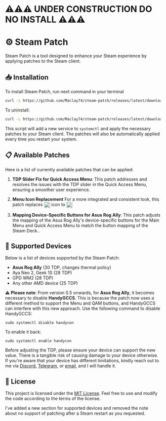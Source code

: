 # ⚠️⚠️⚠️ UNDER CONSTRUCTION DO NO INSTALL ⚠️⚠️⚠️


# ⚙️ Steam Patch
Steam Patch is a tool designed to enhance your Steam experience by applying patches to the Steam client. 

## 📥 Installation
To install Steam Patch, run next command in your terminal

   ```bash
   curl -L https://github.com/Maclay74/steam-patch/releases/latest/download/install.sh | sh
   ```

To uninstall:
   ```bash
   curl -L https://github.com/Maclay74/steam-patch/releases/latest/download/uninstall.sh | sh
   ```

This script will add a new service to `systemctl` and apply the necessary patches to your Steam client. The patches will also be automatically applied every time you restart your system.

## 📋 Available Patches

Here is a list of currently available patches that can be applied:

1. **TDP Slider Fix for Quick Access Menu**: This patch addresses and resolves the issues with the TDP slider in the Quick Access Menu, ensuring a smoother user experience.

2. **Menu Icon Replacement** For a more integrated and consistent look, this patch replaces <picture> <source media="(prefers-color-scheme: light)" srcset="https://github-production-user-asset-6210df.s3.amazonaws.com/5504685/255038062-d99f3be6-ff5a-4570-9f21-a59204ccc804.png"> <img src="https://github-production-user-asset-6210df.s3.amazonaws.com/5504685/255038464-eb72c683-a1a5-4e5c-b81a-0131f8a76dd7.png" height="20" align="center"> </picture> icon to <picture> <source media="(prefers-color-scheme: light)" srcset="https://github.com/Maclay74/steam-patch/assets/5504685/9d15c179-bb92-4463-9a06-f8faecccf5fe"> <img src="https://github.com/Maclay74/steam-patch/assets/5504685/c76f7637-9f82-4786-b936-0ee3d99039e3" height="20" align="center"> </picture>
3. **Mapping Device-Specific Buttons for Asus Rog Ally**: This patch adjusts the mapping of the Asus Rog Ally's device-specific buttons for the Main Menu and Quick Access Menu to match the button mapping of the Steam Deck..

## 🎯 Supported Devices

Below is a list of devices supported by the Steam Patch:

- **Asus Rog Ally** (30 TDP, changes thermal policy) 
- Aya Neo 2, Geek 1S (28 TDP)
- GPD WM2 (28 TDP)
- Any other AMD device (25 TDP)

⚠️ **Please note**: From version 0.5 onwards, for **Asus Rog Ally**, it becomes necessary to disable **HandyGCCS**. 
This is because the patch now uses a different method to support the Menu and QAM buttons, 
and HandyGCCS can interfere with this new approach. Use the following command to disable HandyGCCS:
```
sudo systemctl disable handycon
```
To enable it back:
```
sudo systemctl enable handycon
```

Before adjusting the TDP, please ensure your device can support the new value. 
There is a tangible risk of causing damage to your device otherwise. 
If you're aware that your device has different limitations, kindly reach out to me via 
[Discord](https://discordapp.com/users/maclay74), 
[Telegram](https://t.me/mikefinch), or 
[email](mailto:mishakozlov74@gmail.com), and I will handle it.

## 📝 License

This project is licensed under the [MIT License](LICENSE). Feel free to use and modify the code according to the terms of the license.

I've added a new section for supported devices and removed the note about no support of patching after a Steam restart as you requested.
